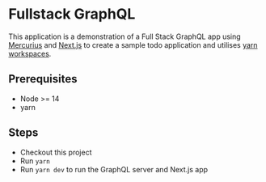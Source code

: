 # Fullstack GraphQL

This application is a demonstration of a Full Stack GraphQL app using [Mercurius](https://mercurius.dev/) and [Next.js](https://next.js.org/) to create a sample todo application and utilises [yarn workspaces](https://classic.yarnpkg.com/en/docs/workspaces/).

## Prerequisites

- Node >= 14
- yarn

## Steps

- Checkout this project
- Run `yarn`
- Run `yarn dev` to run the GraphQL server and Next.js app
